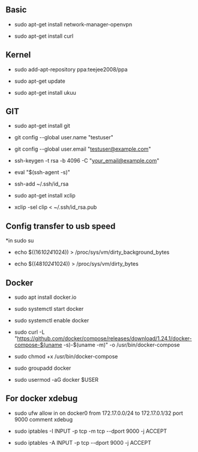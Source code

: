 Basic
-----

* sudo apt-get install network-manager-openvpn

* sudo apt-get install curl

Kernel
------
* sudo add-apt-repository ppa:teejee2008/ppa

* sudo apt-get update

* sudo apt-get install ukuu

GIT
---

* sudo apt-get install git

* git config --global user.name "testuser"

* git config --global user.email "testuser@example.com"

* ssh-keygen -t rsa -b 4096 -C "your_email@example.com"

* eval "$(ssh-agent -s)"

* ssh-add ~/.ssh/id_rsa

* sudo apt-get install xclip

* xclip -sel clip < ~/.ssh/id_rsa.pub

Config transfer to usb speed
----------------------------

*in sudo su

* echo $((16*1024*1024)) > /proc/sys/vm/dirty_background_bytes

* echo $((48*1024*1024)) > /proc/sys/vm/dirty_bytes

Docker 
-------

* sudo apt install docker.io

* sudo systemctl start docker

* sudo systemctl enable docker

* sudo curl -L "https://github.com/docker/compose/releases/download/1.24.1/docker-compose-$(uname -s)-$(uname -m)" -o /usr/bin/docker-compose

* sudo chmod +x /usr/bin/docker-compose

* sudo groupadd docker

* sudo usermod -aG docker $USER

For docker xdebug
-----------------

* sudo ufw allow in on docker0 from 172.17.0.0/24 to 172.17.0.1/32 port 9000 comment xdebug
* sudo iptables -I INPUT -p tcp -m tcp --dport 9000 -j ACCEPT
 
* sudo iptables -A INPUT -p tcp --dport 9000 -j ACCEPT
